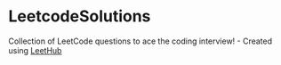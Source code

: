 # LeetcodeSolutions
Collection of LeetCode questions to ace the coding interview! - Created using [LeetHub](https://github.com/QasimWani/LeetHub)
